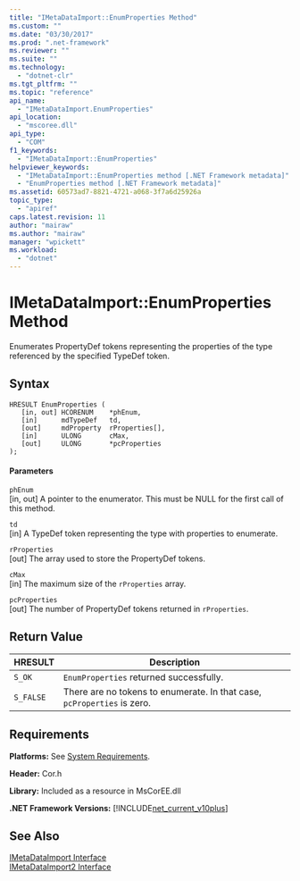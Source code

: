 ```yaml
---
title: "IMetaDataImport::EnumProperties Method"
ms.custom: ""
ms.date: "03/30/2017"
ms.prod: ".net-framework"
ms.reviewer: ""
ms.suite: ""
ms.technology: 
  - "dotnet-clr"
ms.tgt_pltfrm: ""
ms.topic: "reference"
api_name: 
  - "IMetaDataImport.EnumProperties"
api_location: 
  - "mscoree.dll"
api_type: 
  - "COM"
f1_keywords: 
  - "IMetaDataImport::EnumProperties"
helpviewer_keywords: 
  - "IMetaDataImport::EnumProperties method [.NET Framework metadata]"
  - "EnumProperties method [.NET Framework metadata]"
ms.assetid: 60573ad7-8821-4721-a068-3f7a6d25926a
topic_type: 
  - "apiref"
caps.latest.revision: 11
author: "mairaw"
ms.author: "mairaw"
manager: "wpickett"
ms.workload: 
  - "dotnet"
---
```

# IMetaDataImport::EnumProperties Method
Enumerates PropertyDef tokens representing the properties of the type referenced by the specified TypeDef token.  
  
## Syntax  
  
```  
HRESULT EnumProperties (  
   [in, out] HCORENUM    *phEnum,  
   [in]      mdTypeDef   td,  
   [out]     mdProperty  rProperties[],  
   [in]      ULONG       cMax,  
   [out]     ULONG       *pcProperties  
);  
```  
  
#### Parameters  
 `phEnum`  
 [in, out] A pointer to the enumerator. This must be NULL for the first call of this method.  
  
 `td`  
 [in] A TypeDef token representing the type with properties to enumerate.  
  
 `rProperties`  
 [out] The array used to store the PropertyDef tokens.  
  
 `cMax`  
 [in] The maximum size of the `rProperties` array.  
  
 `pcProperties`  
 [out] The number of PropertyDef tokens returned in `rProperties`.  
  
## Return Value  
  
|HRESULT|Description|  
|-------------|-----------------|  
|`S_OK`|`EnumProperties` returned successfully.|  
|`S_FALSE`|There are no tokens to enumerate. In that case, `pcProperties` is zero.|  
  
## Requirements  
 **Platforms:** See [System Requirements](../../../../docs/framework/get-started/system-requirements.md).  
  
 **Header:** Cor.h  
  
 **Library:** Included as a resource in MsCorEE.dll  
  
 **.NET Framework Versions:** [!INCLUDE[net_current_v10plus](../../../../includes/net-current-v10plus-md.md)]  
  
## See Also  
 [IMetaDataImport Interface](../../../../docs/framework/unmanaged-api/metadata/imetadataimport-interface.md)  
 [IMetaDataImport2 Interface](../../../../docs/framework/unmanaged-api/metadata/imetadataimport2-interface.md)
